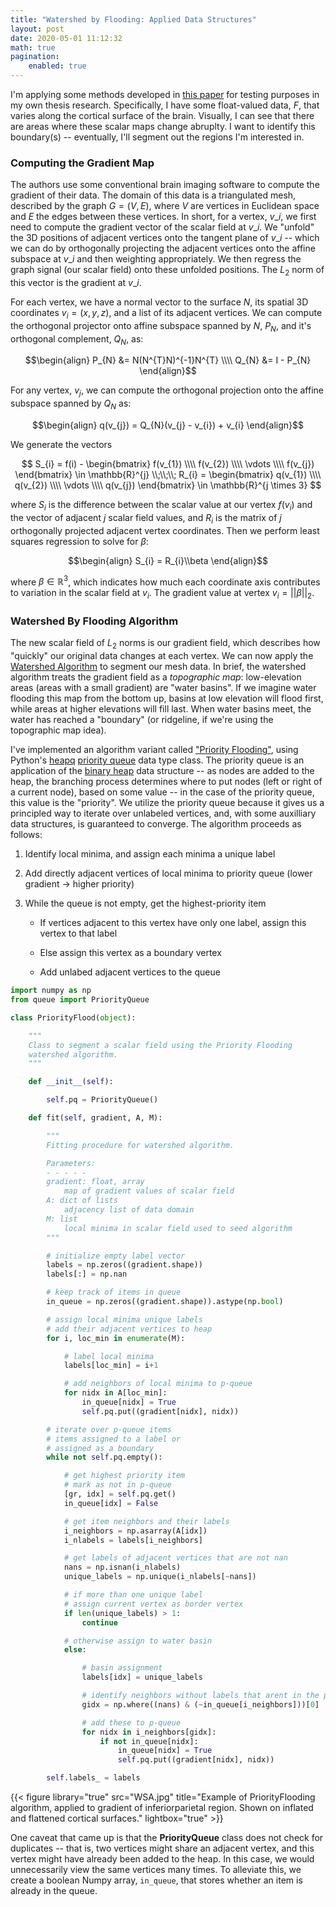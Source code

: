 ```yaml
---
title: "Watershed by Flooding: Applied Data Structures"
layout: post
date: 2020-05-01 11:12:32
math: true
pagination: 
    enabled: true
---
```


I'm applying some methods developed in [this paper](https://www.ncbi.nlm.nih.gov/pmc/articles/PMC4677978/pdf/bhu239.pdf) for testing purposes in my own thesis research.  Specifically, I have some float-valued data, $F$, that varies along the cortical surface of the brain.  Visually, I can see that there are areas where these scalar maps change abruplty.  I want to identify this boundary(s) -- eventually, I'll segment out the regions I'm interested in.

### Computing the Gradient Map
The authors use some conventional brain imaging software to compute the gradient of their data.  The domain of this data is a triangulated mesh, described by the graph $G = (V, E)$, where $V$ are vertices in Euclidean space and $E$ the edges between these vertices.  In short, for a vertex, $v\_{i}$, we first need to compute the gradient vector of the scalar field at $v\_{i}$.  We "unfold" the 3D positions of adjacent vertices onto the tangent plane of $v\_{i}$ -- which we can do by orthogonally projecting the adjacent vertices onto the affine subspace at $v\_{i}$ and then weighting appropriately.  We then regress the graph signal (our scalar field) onto these unfolded positions.  The $L_{2}$ norm of this vector is the gradient at $v\_{i}$.

For each vertex, we have a normal vector to the surface $N$, its spatial 3D coordinates $v_{i} = (x, y, z)$, and a list of its adjacent vertices.  We can compute the orthogonal projector onto affine subspace spanned by $N$, $P_{N}$, and it's orthogonal complement, $Q_{N}$, as:

$$\begin{align}
P_{N} &= N(N^{T}N)^{-1}N^{T} \\\\
Q_{N} &= I - P_{N}
\end{align}$$

For any vertex, $v_{j}$, we can compute the orthogonal projection onto the affine subspace spanned by $Q_{N}$ as:

$$\begin{align}
q(v_{j}) = Q_{N}(v_{j} - v_{i}) + v_{i}
\end{align}$$

We generate the vectors 

$$
S_{i} = f(i) - 
\begin{bmatrix}
f(v_{1}) \\\\
f(v_{2}) \\\\
\vdots \\\\
f(v_{j})
\end{bmatrix}
\in \mathbb{R}^{j} \\;\\;\\;
R_{i} = 
\begin{bmatrix}
q(v_{1}) \\\\
q(v_{2}) \\\\
\vdots \\\\
q(v_{j})
\end{bmatrix} \in \mathbb{R}^{j \times 3}
$$

where $S_{i}$ is the difference between the scalar value at our vertex $f(v_{i})$ and the vector of adjacent $j$ scalar field values, and $R_{i}$ is the matrix of $j$ orthogonally projected adjacent vertex coordinates.  Then we perform least squares regression to solve for $\beta$:

$$\begin{align}
S_{i} = R_{i}\\beta 
\end{align}$$

where $\beta \in \mathbb{R}^{3}$, which indicates how much each coordinate axis contributes to variation in the scalar field at $v_{i}$.  The gradient value at vertex $v_{i} = \left || \beta \right||_{2}$.

### Watershed By Flooding Algorithm

The new scalar field of $L_{2}$ norms is our gradient field, which describes how "quickly" our original data changes at each vertex.  We can now apply the [Watershed Algorithm](https://en.wikipedia.org/wiki/Watershed_(image_processing)) to segment our mesh data.  In brief, the watershed algorithm treats the gradient field as a *topographic map*: low-elevation areas (areas with a small gradient) are "water basins".  If we imagine water flooding this map from the bottom up, basins at low elevation will flood first, while areas at higher elevations will fill last.  When water basins meet, the water has reached a "boundary" (or ridgeline, if we're using the topographic map idea).

I've implemented an algorithm variant called ["Priority Flooding"](https://www.sciencedirect.com/science/article/pii/S0098300418307957), using Python's [heapq](https://docs.python.org/2/library/heapq.html) [priority queue](https://en.wikipedia.org/wiki/Priority_queue) data type class.  The priority queue is an application of the [binary heap](https://en.wikipedia.org/wiki/Binary_heap) data structure -- as nodes are added to the heap, the branching process determines where to put nodes (left or right of a current node), based on some value -- in the case of the priority queue, this value is the "priority".  We utilize the priority queue because it gives us a principled way to iterate over unlabeled vertices, and, with some auxilliary data structures, is guaranteed to converge.  The algorithm proceeds as follows:

 1) Identify local minima, and assign each minima a unique label
 2) Add directly adjacent vertices of local minima to priority queue (lower gradient -> higher priority)
 3) While the queue is not empty, get the highest-priority item

    * If vertices adjacent to this vertex have only one label, assign this vertex to that label
    
    * Else assign this vertex as a boundary vertex
    
    * Add unlabed adjacent vertices to the queue

```python
import numpy as np
from queue import PriorityQueue

class PriorityFlood(object):

    """
    Class to segment a scalar field using the Priority Flooding
    watershed algorithm.
    """

    def __init__(self):

        self.pq = PriorityQueue()

    def fit(self, gradient, A, M):

        """
        Fitting procedure for watershed algorithm.

        Parameters:
        - - - - -
        gradient: float, array
            map of gradient values of scalar field
        A: dict of lists
            adjacency list of data domain
        M: list
            local minima in scalar field used to seed algorithm
        """

        # initialize empty label vector
        labels = np.zeros((gradient.shape))
        labels[:] = np.nan

        # keep track of items in queue
        in_queue = np.zeros((gradient.shape)).astype(np.bool)

        # assign local minima unique labels
        # add their adjacent vertices to heap
        for i, loc_min in enumerate(M):

            # label local minima
            labels[loc_min] = i+1

            # add neighbors of local minima to p-queue
            for nidx in A[loc_min]:
                in_queue[nidx] = True
                self.pq.put((gradient[nidx], nidx))

        # iterate over p-queue items
        # items assigned to a label or
        # assigned as a boundary
        while not self.pq.empty():

            # get highest priority item
            # mark as not in p-queue
            [gr, idx] = self.pq.get()
            in_queue[idx] = False

            # get item neighbors and their labels
            i_neighbors = np.asarray(A[idx])
            i_nlabels = labels[i_neighbors]

            # get labels of adjacent vertices that are not nan
            nans = np.isnan(i_nlabels)
            unique_labels = np.unique(i_nlabels[~nans])

            # if more than one unique label
            # assign current vertex as border vertex
            if len(unique_labels) > 1:
                continue

            # otherwise assign to water basin
            else:

                # basin assignment
                labels[idx] = unique_labels

                # identify neighbors without labels that arent in the p-queue
                gidx = np.where((nans) & (~in_queue[i_neighbors]))[0]

                # add these to p-queue
                for nidx in i_neighbors[gidx]:
                    if not in_queue[nidx]:
                        in_queue[nidx] = True
                        self.pq.put((gradient[nidx], nidx))

        self.labels_ = labels

```

{{< figure library="true" src="WSA.jpg" title="Example of PriorityFlooding algorithm, applied to gradient of inferiorparietal region.  Shown on inflated and flattened cortical surfaces." lightbox="true" >}}

One caveat that came up is that the **PriorityQueue** class does not check for duplicates -- that is, two vertices might share an adjacent vertex, and this vertex might have already been added to the heap.  In this case, we would unnecessarily view the same vertices many times.  To alleviate this, we create a boolean Numpy array, ```in_queue```, that stores whether an item is already in the queue.
